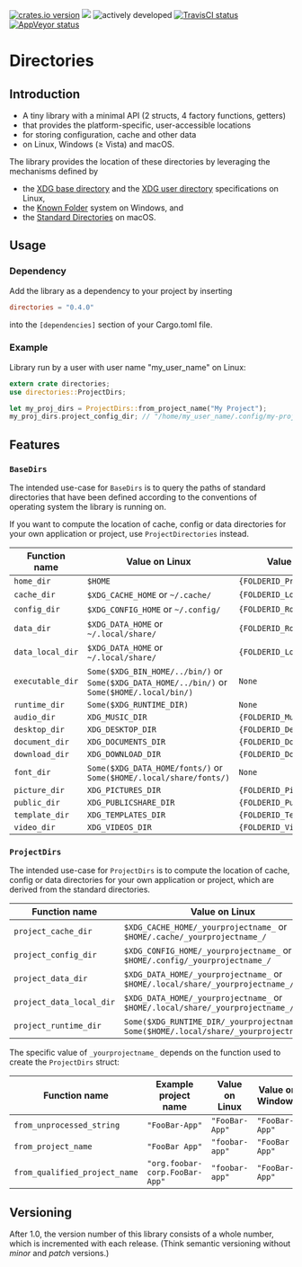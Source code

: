 [![crates.io version](https://img.shields.io/crates/v/directories.svg)](https://crates.io/crates/directories) [![](https://docs.rs/directories/badge.svg)](https://docs.rs/directories/) ![actively developed](https://img.shields.io/badge/maintenance-actively--developed-brightgreen.svg) [![TravisCI status](https://travis-ci.org/soc/directories-rs.svg?branch=master)](https://travis-ci.org/soc/directories-rs) [![AppVeyor status](https://ci.appveyor.com/api/projects/status/p5c600gk0lthlhjn?svg=true)](https://ci.appveyor.com/project/soc/directories-rs)

# Directories

## Introduction

- A tiny library with a minimal API (2 structs, 4 factory functions, getters)
- that provides the platform-specific, user-accessible locations
- for storing configuration, cache and other data
- on Linux, Windows (≥ Vista) and macOS.

The library provides the location of these directories by leveraging the mechanisms defined by
- the [XDG base directory](https://standards.freedesktop.org/basedir-spec/basedir-spec-latest.html) and
  the [XDG user directory](https://www.freedesktop.org/wiki/Software/xdg-user-dirs/) specifications on Linux,
- the [Known Folder](https://msdn.microsoft.com/en-us/library/windows/desktop/bb776911(v=vs.85).aspx) system on Windows, and
- the [Standard Directories](https://developer.apple.com/library/content/documentation/FileManagement/Conceptual/FileSystemProgrammingGuide/FileSystemOverview/FileSystemOverview.html#//apple_ref/doc/uid/TP40010672-CH2-SW6)
  on macOS.

## Usage

### Dependency

Add the library as a dependency to your project by inserting

```toml
directories = "0.4.0"
```

into the `[dependencies]` section of your Cargo.toml file.

### Example

Library run by a user with user name "my_user_name" on Linux:

```rust
extern crate directories;
use directories::ProjectDirs;

let my_proj_dirs = ProjectDirs::from_project_name("My Project");
my_proj_dirs.project_config_dir; // "/home/my_user_name/.config/my-project/"
```

## Features

### `BaseDirs`

The intended use-case for `BaseDirs` is to query the paths of standard directories
that have been defined according to the conventions of operating system the library is running on.

If you want to compute the location of cache, config or data directories for your own application or project, use `ProjectDirectories` instead.

| Function name      | Value on Linux                                                                               | Value on Windows                 | Value on macOS                       |
| ------------------ | -------------------------------------------------------------------------------------------- | -------------------------------- | ------------------------------------ |
| `home_dir`         | `$HOME`                                                                                      | `{FOLDERID_Profile}`             | `$HOME`                              |
| `cache_dir`        | `$XDG_CACHE_HOME`  or `~/.cache/`                                                            | `{FOLDERID_LocalAppData}/cache/` | `$HOME/Library/Caches/`              |
| `config_dir`       | `$XDG_CONFIG_HOME` or `~/.config/`                                                           | `{FOLDERID_RoamingAppData}`      | `$HOME/Library/Preferences/`         |
| `data_dir`         | `$XDG_DATA_HOME`   or `~/.local/share/`                                                      | `{FOLDERID_RoamingAppData}`      | `$HOME/Library/Application Support/` |
| `data_local_dir`   | `$XDG_DATA_HOME`   or `~/.local/share/`                                                      | `{FOLDERID_LocalAppData}`        | `$HOME/Library/Application Support/` |
| `executable_dir`   | `Some($XDG_BIN_HOME/../bin/)` or `Some($XDG_DATA_HOME/../bin/)` or `Some($HOME/.local/bin/)` | `None`                           | `None`                               |
| `runtime_dir`      | `Some($XDG_RUNTIME_DIR)`                                                                     | `None`                           | `None`                               |
| `audio_dir`        | `XDG_MUSIC_DIR`                                                                              | `{FOLDERID_Music}`               | `$HOME/Music/`                       |
| `desktop_dir`      | `XDG_DESKTOP_DIR`                                                                            | `{FOLDERID_Desktop}`             | `$HOME/Desktop/`                     |
| `document_dir`     | `XDG_DOCUMENTS_DIR`                                                                          | `{FOLDERID_Documents}`           | `$HOME/Documents/`                   |
| `download_dir`     | `XDG_DOWNLOAD_DIR`                                                                           | `{FOLDERID_Downloads}`           | `$HOME/Downloads/`                   |
| `font_dir`         | `Some($XDG_DATA_HOME/fonts/)` or `Some($HOME/.local/share/fonts/)`                           | `None`                           | `Some($HOME/Library/Fonts/)`         |
| `picture_dir`      | `XDG_PICTURES_DIR`                                                                           | `{FOLDERID_Pictures}`            | `$HOME/Pictures/`                    |
| `public_dir`       | `XDG_PUBLICSHARE_DIR`                                                                        | `{FOLDERID_Public}`              | `$HOME/Public/`                      |
| `template_dir`     | `XDG_TEMPLATES_DIR`                                                                          | `{FOLDERID_Templates}`           | `None`                               |
| `video_dir`        | `XDG_VIDEOS_DIR`                                                                             | `{FOLDERID_Videos}`              | `$HOME/Movies/`                      |

### `ProjectDirs`

The intended use-case for `ProjectDirs` is to compute the location of cache, config or data directories for your own application or project,
which are derived from the standard directories.

| Function name              | Value on Linux                                                                              | Value on Windows                                   | Value on macOS                                         |
| -------------------------- | ------------------------------------------------------------------------------------------- | -------------------------------------------------- | ------------------------------------------------------ |
| `project_cache_dir`        | `$XDG_CACHE_HOME/_yourprojectname_`        or `$HOME/.cache/_yourprojectname_/`             | `{FOLDERID_LocalAppData}/_yourprojectname_/cache/` | `$HOME/Library/Caches/_yourprojectname_/`              |
| `project_config_dir`       | `$XDG_CONFIG_HOME/_yourprojectname_`       or `$HOME/.config/_yourprojectname_/`            | `{FOLDERID_RoamingAppData}/_yourprojectname_/`     | `$HOME/Library/Preferences/_yourprojectname_/`         |
| `project_data_dir`         | `$XDG_DATA_HOME/_yourprojectname_`         or `$HOME/.local/share/_yourprojectname_/`       | `{FOLDERID_RoamingAppData}/_yourprojectname_/`     | `$HOME/Library/Application Support/_yourprojectname_/` |
| `project_data_local_dir`   | `$XDG_DATA_HOME/_yourprojectname_`         or `$HOME/.local/share/_yourprojectname_/`       | `{FOLDERID_LocalAppData}/_yourprojectname_/`       | `$HOME/Library/Application Support/_yourprojectname_/` |
| `project_runtime_dir`      | `Some($XDG_RUNTIME_DIR/_yourprojectname_)` or `Some($HOME/.local/share/_yourprojectname_/)` | `None`                                             | `None`                                                 |

The specific value of `_yourprojectname_` depends on the function used to create the `ProjectDirs` struct:

| Function name                 | Example project name           | Value on Linux | Value on Windows | Value on macOS                 |
| ----------------------------- | ------------------------------ | -------------- | ---------------- | ------------------------------ |
| `from_unprocessed_string`     | `"FooBar-App"`                 | `"FooBar-App"` | `"FooBar-App"`   | `"FooBar-App"`                 |
| `from_project_name`           | `"FooBar App"`                 | `"foobar-app"` | `"FooBar App"`   | `"FooBar App"`                 |
| `from_qualified_project_name` | `"org.foobar-corp.FooBar-App"` | `"foobar-app"` | `"FooBar-App"`   | `"org.foobar-corp.FooBar-App"` |

## Versioning

After 1.0, the version number of this library consists of a whole number, which is incremented with each release.
(Think semantic versioning without _minor_ and _patch_ versions.)
